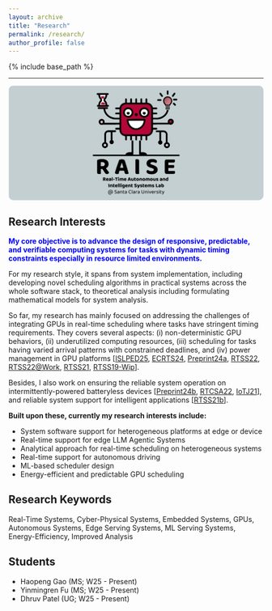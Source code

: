 ```yaml
---
layout: archive
title: "Research"
permalink: /research/
author_profile: false
---
```


{% include base_path %}

---

<img align="center" src="../images/Lab_Logo_rectangle.png" alt="Photo" style="width: 1200px; border-radius: 10px; margin-right: 40px;"/>

## Research Interests
<span style="color:blue; font-weight:bold;">
My core objective is to advance the design of responsive, predictable, and verifiable computing systems for tasks with dynamic timing constraints especially in resource limited environments.
</span>

For my research style, it spans from system implementation, including developing novel scheduling algorithms in practical systems across the whole software stack, to theoretical analysis including formulating mathematical models for system analysis.

So far, my research has mainly focused on addressing the challenges of integrating GPUs in real-time scheduling where tasks have stringent timing requirements. They covers several aspects: (i) non-deterministic GPU behaviors, (ii) underutilized computing resources, (iii) scheduling for tasks having varied arrival patterns with constrained deadlines, and (iv) power management in GPU platforms [[ISLPED25](../files/2025/islped25_eclip_paper.pdf), [ECRTS24](../files/2024/ecrts24_gcaps_paper.pdf), [Preprint24a](https://arxiv.org/abs/2401.16529), [RTSS22](../files/2022/RTSS22_sBEET-mg.pdf), [RTSS22@Work](../files/2022/RTSSWork22_paper.pdf), [RTSS21](../files/2021/RTSS21_sBEET.pdf), [RTSS19-Wip](../files/2019/rtss19wip-gpu)].

Besides, I also work on ensuring the reliable system operation on intermittently-powered batteryless devices [[Preprint24b](https://arxiv.org/abs/2311.07227), [RTCSA22](../files/2022/RTCSA22_AoI.pdf), [IoTJ21](../files/2021/iotj2021-ipd.pdf)], and reliable system support for intelligent applications [[RTSS21b](../files/2021/RTSS21_AegisDNN.pdf)].

**Built upon these, currently my research interests include:**
* System software support for heterogeneous platforms at edge or device
* Real-time support for edge LLM Agentic Systems
* Analytical approach for real-time scheduling on heterogeneous systems
* Real-time support for autonomous driving
* ML-based scheduler design
* Energy-efficient and predictable GPU scheduling

## Research Keywords
Real-Time Systems, Cyber-Physical Systems, Embedded Systems, GPUs, Autonomous Systems, Edge Serving Systems, ML Serving Systems, Energy-Efficiency, Improved Analysis

## Students
* Haopeng Gao (MS; W25 - Present)
* Yinmingren Fu (MS; W25 - Present)
* Dhruv Patel (UG; W25 - Present)